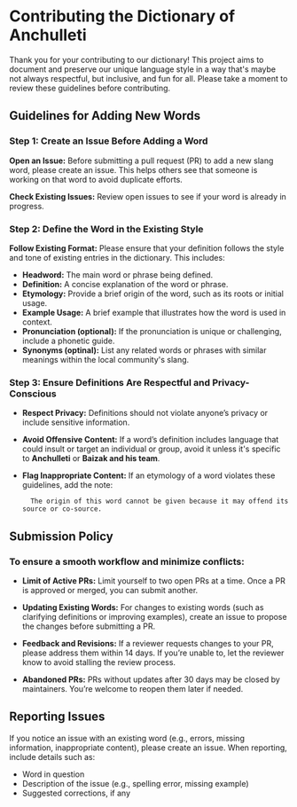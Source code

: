 # Contributing the Dictionary of Anchulleti

Thank you for your contributing to our dictionary! This project aims to document and preserve our unique language style in a way that's maybe not always respectful, but inclusive, and fun for all. Please take a moment to review these guidelines before contributing.  

## Guidelines for Adding New Words

### Step 1: Create an Issue Before Adding a Word

**Open an Issue:** Before submitting a pull request (PR) to add a new slang word, please create an issue. This helps others see that someone is working on that word to avoid duplicate efforts.  

**Check Existing Issues:** Review open issues to see if your word is already in progress.  

### Step 2: Define the Word in the Existing Style

**Follow Existing Format:** Please ensure that your definition follows the style and tone of existing entries in the dictionary. This includes:  

- **Headword:** The main word or phrase being defined.
- **Definition:** A concise explanation of the word or phrase.
- **Etymology:** Provide a brief origin of the word, such as its roots or initial usage.
- **Example Usage:** A brief example that illustrates how the word is used in context.
- **Pronunciation (optional):** If the pronunciation is unique or challenging, include a phonetic guide.
- **Synonyms (optinal):** List any related words or phrases with similar meanings within the local community's slang.

### Step 3: Ensure Definitions Are Respectful and Privacy-Conscious

- **Respect Privacy:** Definitions should not violate anyone’s privacy or include sensitive information.

- **Avoid Offensive Content:** If a word’s definition includes language that could insult or target an individual or group, avoid it unless it's specific to **Anchulleti** or **Baizak and his team**.  

- **Flag Inappropriate Content:** If an etymology of a word violates these guidelines, add the note:  
    
        The origin of this word cannot be given because it may offend its source or co-source.

## Submission Policy

### To ensure a smooth workflow and minimize conflicts:

- **Limit of Active PRs:** Limit yourself to two open PRs at a time. Once a PR is approved or merged, you can submit another.

- **Updating Existing Words:** For changes to existing words (such as clarifying definitions or improving examples), create an issue to propose the changes before submitting a PR.

- **Feedback and Revisions:** If a reviewer requests changes to your PR, please address them within 14 days. If you’re unable to, let the reviewer know to avoid stalling the review process.

- **Abandoned PRs:** PRs without updates after 30 days may be closed by maintainers. You’re welcome to reopen them later if needed.

## Reporting Issues

If you notice an issue with an existing word (e.g., errors, missing information, inappropriate content), please create an issue. When reporting, include details such as:

- Word in question
- Description of the issue (e.g., spelling error, missing example)
- Suggested corrections, if any